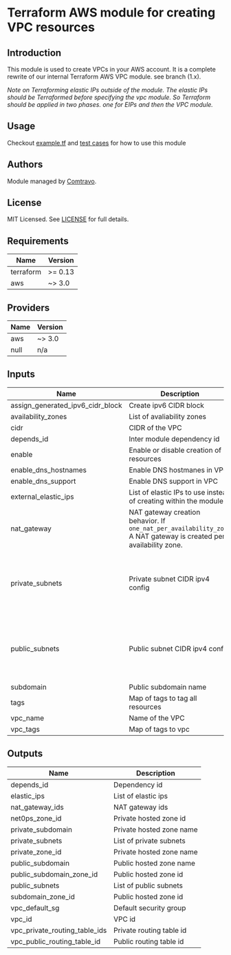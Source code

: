 # Terraform AWS module for creating VPC resources

## Introduction

This module is used to create VPCs in your AWS account. It is a complete rewrite of our internal Terraform AWS VPC module. see branch (1.x).

_Note on Terraforming elastic IPs outside of the module. The elastic IPs should be Terraformed before specifying the vpc module. So Terraform should be applied in two phases. one for EIPs and then the VPC module._

## Usage  
Checkout [example.tf](./examples/example.tf) and [test cases](./test) for how to use this module

## Authors

Module managed by [Comtravo](https://github.com/comtravo).

## License

MIT Licensed. See [LICENSE](LICENSE) for full details.

## Requirements

| Name | Version |
|------|---------|
| terraform | >= 0.13 |
| aws | ~> 3.0 |

## Providers

| Name | Version |
|------|---------|
| aws | ~> 3.0 |
| null | n/a |

## Inputs

| Name | Description | Type | Default | Required |
|------|-------------|------|---------|:--------:|
| assign_generated_ipv6_cidr_block | Create ipv6 CIDR block | `bool` | `true` | no |
| availability_zones | List of avaliability zones | `list(string)` | n/a | yes |
| cidr | CIDR of the VPC | `string` | n/a | yes |
| depends_id | Inter module dependency id | `string` | `""` | no |
| enable | Enable or disable creation of resources | `bool` | `true` | no |
| enable_dns_hostnames | Enable DNS hostmanes in VPC | `bool` | `true` | no |
| enable_dns_support | Enable DNS support in VPC | `bool` | `true` | no |
| external_elastic_ips | List of elastic IPs to use instead of creating within the module | `list(string)` | `[]` | no |
| nat_gateway | NAT gateway creation behavior. If `one_nat_per_availability_zone` A NAT gateway is created per availability zone. | <pre>object({<br>    behavior = string<br>  })</pre> | <pre>{<br>  "behavior": "one_nat_per_vpc"<br>}</pre> | no |
| private_subnets | Private subnet CIDR ipv4 config | <pre>object({<br>    number_of_subnets = number<br>    newbits           = number<br>    netnum_offset     = number<br>    tags              = map(string)<br>  })</pre> | <pre>{<br>  "netnum_offset": 0,<br>  "newbits": 8,<br>  "number_of_subnets": 3,<br>  "tags": {}<br>}</pre> | no |
| public_subnets | Public subnet CIDR ipv4 config | <pre>object({<br>    number_of_subnets = number<br>    newbits           = number<br>    netnum_offset     = number<br>    tags              = map(string)<br>  })</pre> | <pre>{<br>  "netnum_offset": 100,<br>  "newbits": 8,<br>  "number_of_subnets": 3,<br>  "tags": {}<br>}</pre> | no |
| subdomain | Public subdomain name | `string` | `""` | no |
| tags | Map of tags to tag all resources | `map(string)` | `{}` | no |
| vpc_name | Name of the VPC | `string` | n/a | yes |
| vpc_tags | Map of tags to vpc | `map(string)` | `{}` | no |

## Outputs

| Name | Description |
|------|-------------|
| depends_id | Dependency id |
| elastic_ips | List of elastic ips |
| nat_gateway_ids | NAT gateway ids |
| net0ps_zone_id | Private hosted zone id |
| private_subdomain | Private hosted zone name |
| private_subnets | List of private subnets |
| private_zone_id | Private hosted zone name |
| public_subdomain | Public hosted zone name |
| public_subdomain_zone_id | Public hosted zone id |
| public_subnets | List of public subnets |
| subdomain_zone_id | Public hosted zone id |
| vpc_default_sg | Default security group |
| vpc_id | VPC id |
| vpc_private_routing_table_ids | Private routing table id |
| vpc_public_routing_table_id | Public routing table id |


